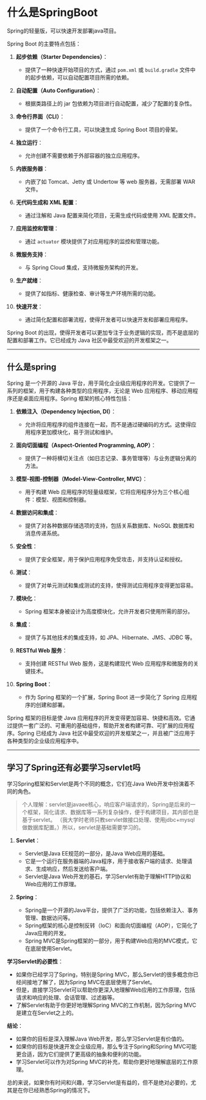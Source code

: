 # 什么是SpringBoot

Spring的轻量版，可以快速开发部署java项目。

Spring Boot 的主要特点包括：

1. **起步依赖（Starter Dependencies）**：
   - 提供了一种快速开始项目的方式，通过 `pom.xml` 或 `build.gradle` 文件中的起步依赖，可以自动配置项目所需的依赖。

2. **自动配置（Auto Configuration）**：
   - 根据类路径上的 jar 包依赖为项目进行自动配置，减少了配置的复杂性。

3. **命令行界面（CLI）**：
   - 提供了一个命令行工具，可以快速生成 Spring Boot 项目的骨架。

4. **独立运行**：
   - 允许创建不需要依赖于外部容器的独立应用程序。

5. **内嵌服务器**：
   - 内嵌了如 Tomcat、Jetty 或 Undertow 等 web 服务器，无需部署 WAR 文件。

6. **无代码生成和 XML 配置**：
   - 通过注解和 Java 配置来简化项目，无需生成代码或使用 XML 配置文件。

7. **应用监控和管理**：
   - 通过 `actuator` 模块提供了对应用程序的监控和管理功能。

8. **微服务支持**：
   - 与 Spring Cloud 集成，支持微服务架构的开发。

9. **生产就绪**：
   - 提供了如指标、健康检查、审计等生产环境所需的功能。

10. **快速开发**：
    - 通过简化配置和部署流程，使得开发者可以快速开发和部署应用程序。

Spring Boot 的出现，使得开发者可以更加专注于业务逻辑的实现，而不是底层的配置和部署工作。它已经成为 Java 社区中最受欢迎的开发框架之一。

---

## 什么是spring

Spring 是一个开源的 Java 平台，用于简化企业级应用程序的开发。它提供了一系列的框架，用于构建各种类型的应用程序，无论是 Web 应用程序、移动应用程序还是桌面应用程序。Spring 框架的核心特性包括：

1. **依赖注入（Dependency Injection, DI）**：
   - 允许将应用程序的组件连接在一起，而不是通过硬编码的方式。这使得应用程序更加模块化，易于测试和维护。

2. **面向切面编程（Aspect-Oriented Programming, AOP）**：
   - 提供了一种将横切关注点（如日志记录、事务管理等）与业务逻辑分离的方法。

3. **模型-视图-控制器（Model-View-Controller, MVC）**：
   - 用于构建 Web 应用程序的轻量级框架，它将应用程序分为三个核心组件：模型、视图和控制器。

4. **数据访问和集成**：
   - 提供了对各种数据存储选项的支持，包括关系数据库、NoSQL 数据库和消息传递系统。

5. **安全性**：
   - 提供了安全框架，用于保护应用程序免受攻击，并支持认证和授权。

6. **测试**：
   - 提供了对单元测试和集成测试的支持，使得测试应用程序变得更加容易。

7. **模块化**：
   - Spring 框架本身被设计为高度模块化，允许开发者只使用所需的部分。

8. **集成**：
   - 提供了与其他技术的集成支持，如 JPA、Hibernate、JMS、JDBC 等。

9. **RESTful Web 服务**：
   - 支持创建 RESTful Web 服务，这是构建现代 Web 应用程序和微服务的关键技术。

10. **Spring Boot**：
    - 作为 Spring 框架的一个扩展，Spring Boot 进一步简化了 Spring 应用程序的创建和部署。

Spring 框架的目标是使 Java 应用程序的开发变得更加容易、快捷和高效。它通过提供一套广泛的、可重用的基础组件，帮助开发者构建可靠、可扩展的应用程序。Spring 已经成为 Java 社区中最受欢迎的开发框架之一，并且被广泛应用于各种类型的企业级应用程序中。

---

## 学习了Spring还有必要学习servlet吗

学习Spring框架和Servlet是两个不同的概念，它们在Java Web开发中扮演着不同的角色。
>个人理解：servlet是javaee核心，响应客户端请求的，Spring是后来的一个框架，简化请求、数据库等一系列复杂操作，便于构建项目，其内部也是基于servlet。 （我大学时老师只教servlet做接口处理、使用jdbc+mysql做数据库配置。）所以，servlet是基础需要学习的。

1. **Servlet**：
   - Servlet是Java EE规范的一部分，是Java Web应用的基础。
   - 它是一个运行在服务器端的Java程序，用于接收客户端的请求、处理请求、生成响应，然后发送给客户端。
   - Servlet是Java Web开发的基石，学习Servlet有助于理解HTTP协议和Web应用的工作原理。

2. **Spring**：
   - Spring是一个开源的Java平台，提供了广泛的功能，包括依赖注入、事务管理、数据访问等。
   - Spring框架的核心是控制反转（IoC）和面向切面编程（AOP），它简化了Java应用的开发。
   - Spring MVC是Spring框架的一部分，用于构建Web应用的MVC模式，它在底层使用Servlet。

**学习Servlet的必要性**：

- 如果你已经学习了Spring，特别是Spring MVC，那么Servlet的很多概念你已经间接地了解了，因为Spring MVC在底层使用了Servlet。
- 但是，直接学习Servlet可以帮助你更深入地理解Web应用的工作原理，包括请求和响应的处理、会话管理、过滤器等。
- 了解Servlet有助于你更好地理解Spring MVC的工作机制，因为Spring MVC是建立在Servlet之上的。

**结论**：

- 如果你的目标是深入理解Java Web开发，那么学习Servlet是有价值的。
- 如果你的目标是快速开发企业级应用，那么专注于Spring和Spring MVC可能更合适，因为它们提供了更高级的抽象和便利的功能。
- 学习Servlet可以作为对Spring MVC的补充，帮助你更好地理解底层的工作原理。

总的来说，如果你有时间和兴趣，学习Servlet是有益的，但不是绝对必要的，尤其是在你已经熟悉Spring的情况下。
